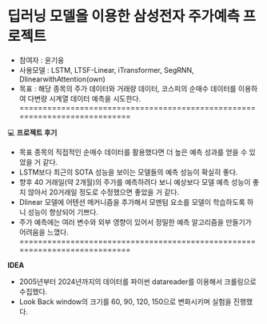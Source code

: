# 딥러닝 모델을 이용한 삼성전자 주가예측 프로젝트 

- 참여자 : 윤기웅
- 사용모델 : LSTM, LTSF-Linear, iTransformer, SegRNN, DlinearwithAttention(own)
- 목표 : 해당 종목의 주가 데이터와 거래량 데이터, 코스피의 순매수 데이터를 이용하여 다변량 시계열 데이터 예측을 시도한다. 
===========================================================================

💻
**프로젝트 후기**
 
 - 목표 종목의 직접적인 순매수 데이터를 활용했다면 더 높은 예측 성과를 얻을 수 있었을 거 같다.
 - LSTM보다 최근의 SOTA 성능을 보이는 모델들의 예측 성능이 확실히 좋다.
 - 향후 40 거래일(약 2개월)의 주가를 예측하려다 보니 예상보다 모델 예측 성능이 좋지 않아서 20거래일 정도로 수정했으면 좋았을 거 같다.  
 - Dlinear 모델에 어텐션 메커니즘을 추가해서 모멘텀 요소를 모델이 학습하도록 하니 성능이 향상되어 기쁘다.
 - 주가 예측에는 여러 변수와 외부 영향이 있어서 정밀한 예측 알고리즘을 만들기가 어려움을 느꼈다. 
===========================================================================

**IDEA**
 - 2005년부터 2024년까지의 데이터를 파이썬 datareader를 이용해서 크롤링으로 수집했다.
 - Look Back window의 크기를 60, 90, 120, 150으로 변화시키며 실험을 진행했다.
 
   
